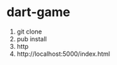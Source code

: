 dart-game
=========

1. git clone <this>
2. pub install
3. http
4. http://localhost:5000/index.html
